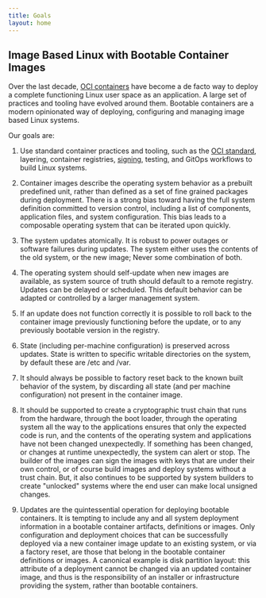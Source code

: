 ```yaml
---
title: Goals
layout: home
---
```


## Image Based Linux with Bootable Container Images

Over the last decade, [OCI containers](https://specs.opencontainers.org/image-spec/) have become a de facto way to deploy a complete functioning Linux user space as an application.
A large set of practices and tooling have evolved around them.
Bootable containers are a modern opinionated way of deploying, configuring and managing image based Linux systems.

Our goals are:

1. Use standard container practices and tooling, such as the [OCI standard](https://specs.opencontainers.org/image-spec/), layering, container registries, [signing](https://docs.sigstore.dev/signing/signing_with_containers/), testing, and GitOps workflows to build Linux systems.

1. Container images describe the operating system behavior as a prebuilt predefined unit, rather than defined as a set of fine grained packages during deployment.
There is a strong bias toward having the full system definition committed to version control, including a list of components, application files, and system configuration.
This bias leads to a composable operating system that can be iterated upon quickly. 

1. The system updates atomically.
It is robust to power outages or software failures during updates.
The system either uses the contents of the old system, or the new image; Never some combination of both.

1. The operating system should self-update when new images are available, as system source of truth should default to a remote registry.
Updates can be delayed or scheduled.
This default behavior can be adapted or controlled by a larger management system.

1. If an update does not function correctly it is possible to roll back to the container image previously functioning before the update, or to any previously bootable version in the registry. 

1. State (including per-machine configuration) is preserved across updates.
State is written to specific writable directories on the system, by default these are /etc and /var.

1. It should always be possible to factory reset back to the known built behavior of the system, by discarding all state (and per machine configuration) not present in the container image.

1. It should be supported to create a cryptographic trust chain that runs from the hardware, through the boot loader, through the operating system all the way to the applications ensures that only the expected code is run, and the contents of the operating system and applications have not been changed unexpectedly.
If something has been changed, or changes at runtime unexpectedly, the system can alert or stop.
The builder of the images can sign the images with keys that are under their own control, or of course build images and deploy systems without a trust chain.  But, it also continues to be supported by system builders to create "unlocked" systems where the end user can make local unsigned changes.

1. Updates are the quintessential operation for deploying bootable containers.
It is tempting to include any and all system deployment information in a bootable container artifacts, definitions or images.
Only configuration and deployment choices that can be successfully deployed via a new container image update to an existing system, or via a factory reset, are those that belong in the bootable container definitions or images.
A canonical example is disk partition layout: this attribute of a deployment cannot be changed via an updated container image, and thus is the responsibility of an installer or infrastructure providing the system, rather than bootable containers.

